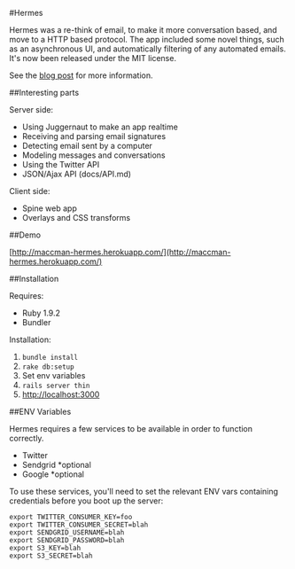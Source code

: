 #Hermes

Hermes was a re-think of email, to make it more conversation based, and move to a HTTP based protocol. The app included some novel things, such as an asynchronous UI, and automatically filtering of any automated emails. It's now been released under the MIT license.

See the [blog post](http://blog.alexmaccaw.com/open-source-all-the-things) for more information.

##Interesting parts

Server side:

* Using Juggernaut to make an app realtime
* Receiving and parsing email signatures
* Detecting email sent by a computer
* Modeling messages and conversations
* Using the Twitter API
* JSON/Ajax API (docs/API.md)

Client side:

* Spine web app
* Overlays and CSS transforms

##Demo

[http://maccman-hermes.herokuapp.com/](http://maccman-hermes.herokuapp.com/)

##Installation

Requires:

* Ruby 1.9.2
* Bundler

Installation:

1. `bundle install`
1. `rake db:setup`
1. Set env variables
1. `rails server thin`
1. [http://localhost:3000](http://localhost:3000)

##ENV Variables

Hermes requires a few services to be available in order to function correctly.

* Twitter
* Sendgrid *optional
* Google *optional

To use these services, you'll need to set the relevant ENV vars containing credentials before you boot up the server:

    export TWITTER_CONSUMER_KEY=foo
    export TWITTER_CONSUMER_SECRET=blah
    export SENDGRID_USERNAME=blah
    export SENDGRID_PASSWORD=blah
    export S3_KEY=blah
    export S3_SECRET=blah
